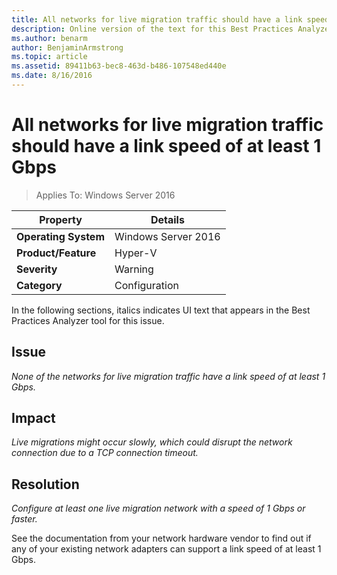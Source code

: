 ```yaml
---
title: All networks for live migration traffic should have a link speed of at least 1 Gbps
description: Online version of the text for this Best Practices Analyzer rule.
ms.author: benarm
author: BenjaminArmstrong
ms.topic: article
ms.assetid: 89411b63-bec8-463d-b486-107548ed440e
ms.date: 8/16/2016
---
```

# All networks for live migration traffic should have a link speed of at least 1 Gbps

> Applies To: Windows Server 2016

|Property|Details|
|-|-|
|**Operating System**|Windows Server 2016|
|**Product/Feature**|Hyper-V|
|**Severity**|Warning|
|**Category**|Configuration|

In the following sections, italics indicates UI text that appears in the Best Practices Analyzer tool for this issue.

## Issue
*None of the networks for live migration traffic have a link speed of at least 1 Gbps.*

## Impact
*Live migrations might occur slowly, which could disrupt the network connection due to a TCP connection timeout.*

## Resolution
*Configure at least one live migration network with a speed of 1 Gbps or faster.*

See the documentation from your network hardware vendor to find out if any of your existing network adapters can support a link speed of at least 1 Gbps.



